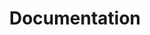 ---
layout: default
title: Documentation
parent: Documentation
has_children: true
nav_order: 6
description: "Documentation of the program."
permalink: /Documentation
---